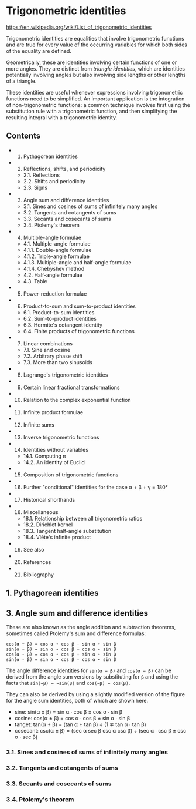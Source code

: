 # Trigonometric identities

https://en.wikipedia.org/wiki/List_of_trigonometric_identities

Trigonometric identities are equalities that involve trigonometric functions and are true for every value of the occurring variables for which both sides of the equality are defined.

Geometrically, these are identities involving certain functions of one or more angles. They are distinct from *triangle identities*, which are identities potentially involving angles but also involving side lengths or other lengths of a triangle.

These identities are useful whenever expressions involving trigonometric functions need to be simplified. An important application is the integration of non-trigonometric functions: a common technique involves first using the substitution rule with a trigonometric function, and then simplifying the resulting integral with a trigonometric identity.

## Contents

- 1. Pythagorean identities
- 2. Reflections, shifts, and periodicity
  - 2.1. Reflections
  - 2.2. Shifts and periodicity
  - 2.3. Signs
- 3. Angle sum and difference identities
  - 3.1. Sines and cosines of sums of infinitely many angles
  - 3.2. Tangents and cotangents of sums
  - 3.3. Secants and cosecants of sums
  - 3.4. Ptolemy's theorem
- 4. Multiple-angle formulae
  - 4.1. Multiple-angle formulae
  - 4.1.1. Double-angle formulae
  - 4.1.2. Triple-angle formulae
  - 4.1.3. Multiple-angle and half-angle formulae
  - 4.1.4. Chebyshev method
  - 4.2. Half-angle formulae
  - 4.3. Table
- 5. Power-reduction formulae
- 6. Product-to-sum and sum-to-product identities
  - 6.1. Product-to-sum identities
  - 6.2. Sum-to-product identities
  - 6.3. Hermite's cotangent identity
  - 6.4. Finite products of trigonometric functions
- 7. Linear combinations
  - 7.1. Sine and cosine
  - 7.2. Arbitrary phase shift
  - 7.3. More than two sinusoids
- 8. Lagrange's trigonometric identities
- 9. Certain linear fractional transformations
- 10. Relation to the complex exponential function
- 11. Infinite product formulae
- 12. Infinite sums
- 13. Inverse trigonometric functions
- 14. Identities without variables
  - 14.1. Computing π
  - 14.2. An identity of Euclid
- 15. Composition of trigonometric functions
- 16. Further "conditional" identities for the case α + β + γ = 180°
- 17. Historical shorthands
- 18. Miscellaneous
  - 18.1. Relationship between all trigonometric ratios
  - 18.2. Dirichlet kernel
  - 18.3. Tangent half-angle substitution
  - 18.4. Viète's infinite product
- 19. See also
- 20. References
- 21. Bibliography


## 1. Pythagorean identities




## 3. Angle sum and difference identities

These are also known as the angle addition and subtraction theorems, sometimes called Ptolemy's sum and difference formulas:

```
cos(α + β) = cos α ∙ cos β - sin α ∙ sin β
sin(α + β) = sin α ∙ cos β + cos α ∙ sin β
cos(α - β) = cos α ∙ cos β + sin α ∙ sin β
sin(α - β) = sin α ∙ cos β - cos α ∙ sin β
```

The angle difference identities for `sin(α − β)` and `cos(α − β)` can be derived from the angle sum versions by substituting for `β` and using the facts that `sin(−β) = −sin(β)` and `cos(−β) = cos(β)`.

They can also be derived by using a slightly modified version of the figure for the angle sum identities, both of which are shown here.

- sine:     sin(α ± β) = sin α ∙ cos β ± cos α ∙ sin β
- cosine:   cos(α ± β) = cos α ∙ cos β ± sin α ∙ sin β
- tanget:   tan(α ± β) = (tan α ± tan β) ÷ (1 ∓ tan α ∙ tan β)
- cosecant: csc(α ± β) = 
  (sec α sec β csc α csc β) ÷ (sec α ∙ csc β ± csc α ∙ sec β)




### 3.1. Sines and cosines of sums of infinitely many angles
### 3.2. Tangents and cotangents of sums
### 3.3. Secants and cosecants of sums
### 3.4. Ptolemy's theorem

